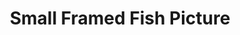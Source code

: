 ---
layout : post
title : "Small Framed Fish Picture"
type : "drawn"
imageUrl : "https://thedarkerarts.github.io/img/SmallFish.jpg"
---